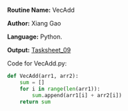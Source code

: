 **Routine Name:** VecAdd

**Author:** Xiang Gao 

**Language:** Python.

**Output:** [Tasksheet_09](https://github.com/GoByMark/math4610/blob/main/Homework_Tasks/Tasksheet_09/Tasksheet%2009.pdf)

Code for VecAdd.py:  
```Python
def VecAdd(arr1, arr2):
    sum = []
    for i in range(len(arr1)):
        sum.append(arr1[i] + arr2[i])
    return sum
```
